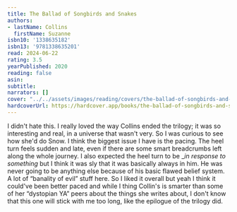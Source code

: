 ```yaml
---
title: The Ballad of Songbirds and Snakes
authors:
- lastName: Collins
  firstName: Suzanne
isbn10: '1338635182'
isbn13: '9781338635201'
read: 2024-06-22
rating: 3.5
yearPublished: 2020
reading: false
asin:
subtitle:
narrators: []
cover: "../../assets/images/reading/covers/the-ballad-of-songbirds-and-snakes.jpeg"
hardcoverUrl: https://hardcover.app/books/the-ballad-of-songbirds-and-snakes/editions/30399380
---
```

I didn't hate this. I really loved the way Collins ended the trilogy; it was so interesting and real, in a universe that wasn't very. So I was curious to see how she'd do Snow. I think the biggest issue I have is the pacing. The heel turn feels sudden and late, even if there are some smart breadcrumbs left along the whole journey.  <spoiler>I also expected the heel turn to be </spoiler> <spoiler>__in response to something_</spoiler> <spoiler> but I think it was sly that it was basically always in him. He was never going to be anything else because of his basic flawed belief system. A lot of “banality of evil” stuff here.</spoiler>  So I liked it overall but yeah I think it could've been better paced and while I thing Collin's is smarter than some of her “dystopian YA” peers about the things she writes about, I don't know that this one will stick with me too long, like the epilogue of the trilogy did.
